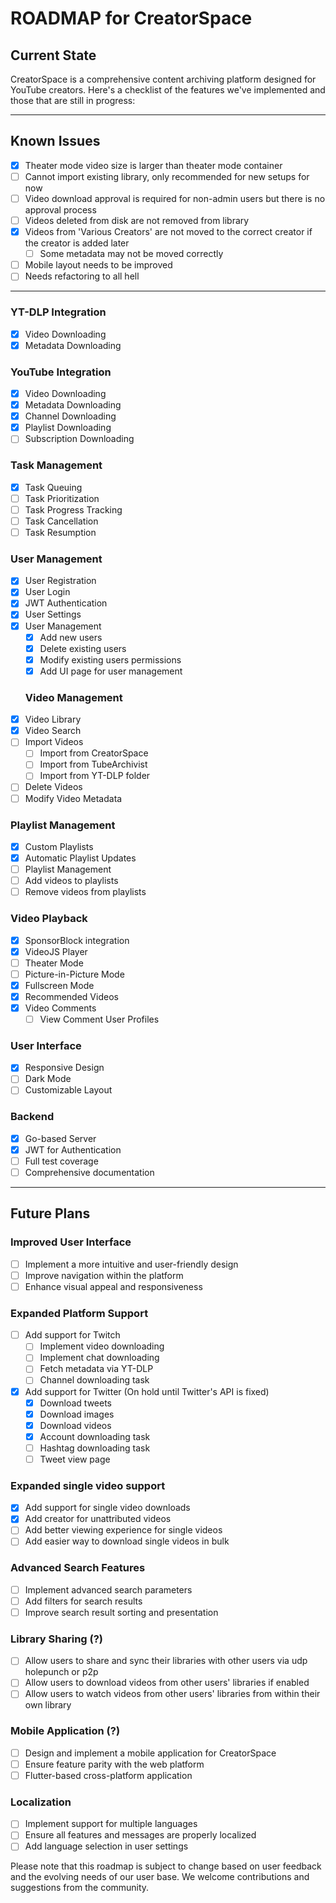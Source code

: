 # ROADMAP for CreatorSpace

## Current State

CreatorSpace is a comprehensive content archiving platform designed for YouTube creators. Here's a checklist of the features we've implemented and those that are still in progress:

---

## Known Issues

- [x] Theater mode video size is larger than theater mode container
- [ ] Cannot import existing library, only recommended for new setups for now
- [ ] Video download approval is required for non-admin users but there is no approval process
- [ ] Videos deleted from disk are not removed from library
- [x] Videos from 'Various Creators' are not moved to the correct creator if the creator is added later
  - [ ] Some metadata may not be moved correctly
- [ ] Mobile layout needs to be improved
- [ ] Needs refactoring to all hell

---

### YT-DLP Integration
- [x] Video Downloading
- [x] Metadata Downloading

### YouTube Integration
- [x] Video Downloading
- [x] Metadata Downloading
- [x] Channel Downloading
- [x] Playlist Downloading
- [ ] Subscription Downloading

### Task Management
- [x] Task Queuing
- [ ] Task Prioritization
- [ ] Task Progress Tracking
- [ ] Task Cancellation
- [ ] Task Resumption

### User Management
- [x] User Registration
- [x] User Login
- [x] JWT Authentication
- [x] User Settings
- [x] User Management
  - [x] Add new users
  - [x] Delete existing users
  - [x] Modify existing users permissions
  - [x] Add UI page for user management

  ### Video Management
- [x] Video Library
- [x] Video Search
- [ ] Import Videos
  - [ ] Import from CreatorSpace
  - [ ] Import from TubeArchivist
  - [ ] Import from YT-DLP folder
- [ ] Delete Videos
- [ ] Modify Video Metadata

### Playlist Management
- [x] Custom Playlists
- [x] Automatic Playlist Updates
- [ ] Playlist Management
- [ ] Add videos to playlists
- [ ] Remove videos from playlists

### Video Playback
- [x] SponsorBlock integration
- [x] VideoJS Player
- [ ] Theater Mode
- [ ] Picture-in-Picture Mode
- [x] Fullscreen Mode
- [x] Recommended Videos
- [x] Video Comments
  - [ ] View Comment User Profiles

### User Interface
- [x] Responsive Design
- [ ] Dark Mode
- [ ] Customizable Layout

### Backend
- [x] Go-based Server
- [x] JWT for Authentication
- [ ] Full test coverage
- [ ] Comprehensive documentation

---

## Future Plans

### Improved User Interface

- [ ] Implement a more intuitive and user-friendly design
- [ ] Improve navigation within the platform
- [ ] Enhance visual appeal and responsiveness

### Expanded Platform Support

- [ ] Add support for Twitch
  - [ ] Implement video downloading
  - [ ] Implement chat downloading
  - [ ] Fetch metadata via YT-DLP
  - [ ] Channel downloading task
- [x] Add support for Twitter (On hold until Twitter's API is fixed)
  - [x] Download tweets
  - [x] Download images
  - [x] Download videos
  - [x] Account downloading task
  - [ ] Hashtag downloading task
  - [ ] Tweet view page

### Expanded single video support

- [x] Add support for single video downloads
- [x] Add creator for unattributed videos
- [ ] Add better viewing experience for single videos
- [ ] Add easier way to download single videos in bulk

### Advanced Search Features

- [ ] Implement advanced search parameters
- [ ] Add filters for search results
- [ ] Improve search result sorting and presentation

### Library Sharing (?)

- [ ] Allow users to share and sync their libraries with other users via udp holepunch or p2p
- [ ] Allow users to download videos from other users' libraries if enabled
- [ ] Allow users to watch videos from other users' libraries from within their own library

### Mobile Application (?)

- [ ] Design and implement a mobile application for CreatorSpace
- [ ] Ensure feature parity with the web platform
- [ ] Flutter-based cross-platform application

### Localization

- [ ] Implement support for multiple languages
- [ ] Ensure all features and messages are properly localized
- [ ] Add language selection in user settings

Please note that this roadmap is subject to change based on user feedback and the evolving needs of our user base. We welcome contributions and suggestions from the community.